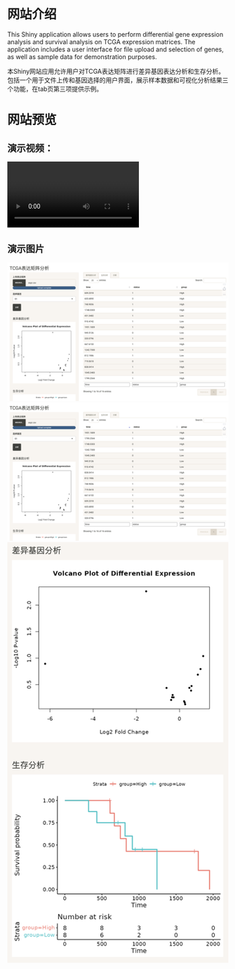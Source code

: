 # 网站介绍
This Shiny application allows users to perform differential gene expression analysis and survival analysis on TCGA expression matrices. The application includes a user interface for file upload and selection of genes, as well as sample data for demonstration purposes.

本Shiny网站应用允许用户对TCGA表达矩阵进行差异基因表达分析和生存分析。包括一个用于文件上传和基因选择的用户界面，展示样本数据和可视化分析结果三个功能，在tab页第三项提供示例。

# 网站预览

## 演示视频：
<video src="./video.m4v"></video>
## 演示图片
<img src="./1.png">
<img src="./2.png">
<img src="./result.png">
